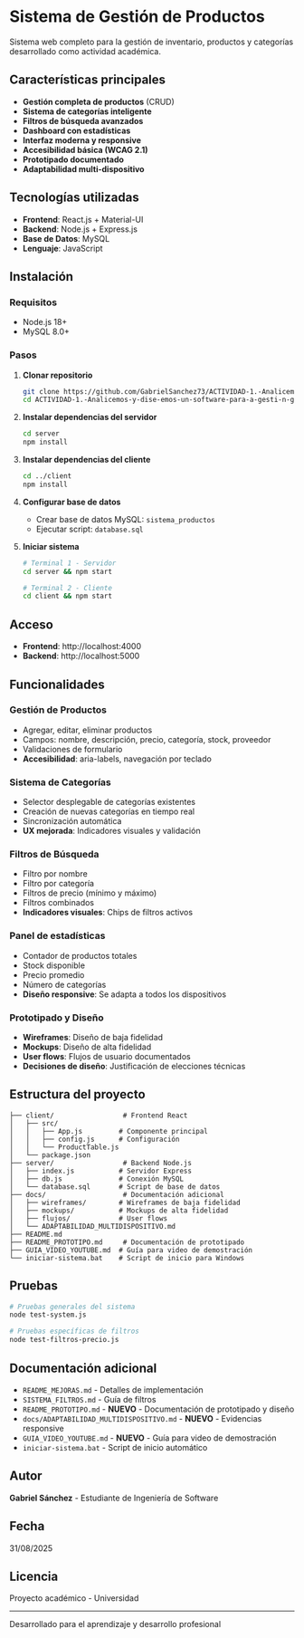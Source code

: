 # Sistema de Gestión de Productos

Sistema web completo para la gestión de inventario, productos y categorías desarrollado como actividad académica.

## Características principales

- **Gestión completa de productos** (CRUD)
- **Sistema de categorías inteligente**
- **Filtros de búsqueda avanzados**
- **Dashboard con estadísticas**
- **Interfaz moderna y responsive**
- **Accesibilidad básica (WCAG 2.1)**
- **Prototipado documentado**
- **Adaptabilidad multi-dispositivo**

## Tecnologías utilizadas

- **Frontend**: React.js + Material-UI
- **Backend**: Node.js + Express.js
- **Base de Datos**: MySQL
- **Lenguaje**: JavaScript

## Instalación

### Requisitos
- Node.js 18+
- MySQL 8.0+

### Pasos
1. **Clonar repositorio**
   ```bash
   git clone https://github.com/GabrielSanchez73/ACTIVIDAD-1.-Analicemos-y-dise-emos-un-software-para-a-gesti-n-gerencial-de-organizaciones.git
   cd ACTIVIDAD-1.-Analicemos-y-dise-emos-un-software-para-a-gesti-n-gerencial-de-organizaciones
   ```

2. **Instalar dependencias del servidor**
   ```bash
   cd server
   npm install
   ```

3. **Instalar dependencias del cliente**
   ```bash
   cd ../client
   npm install
   ```

4. **Configurar base de datos**
   - Crear base de datos MySQL: `sistema_productos`
   - Ejecutar script: `database.sql`

5. **Iniciar sistema**
   ```bash
   # Terminal 1 - Servidor
   cd server && npm start
   
   # Terminal 2 - Cliente
   cd client && npm start
   ```

## Acceso

- **Frontend**: http://localhost:4000
- **Backend**: http://localhost:5000

## Funcionalidades

### Gestión de Productos
- Agregar, editar, eliminar productos
- Campos: nombre, descripción, precio, categoría, stock, proveedor
- Validaciones de formulario
- **Accesibilidad**: aria-labels, navegación por teclado

### Sistema de Categorías
- Selector desplegable de categorías existentes
- Creación de nuevas categorías en tiempo real
- Sincronización automática
- **UX mejorada**: Indicadores visuales y validación

### Filtros de Búsqueda
- Filtro por nombre
- Filtro por categoría
- Filtros de precio (mínimo y máximo)
- Filtros combinados
- **Indicadores visuales**: Chips de filtros activos

### Panel de estadísticas
- Contador de productos totales
- Stock disponible
- Precio promedio
- Número de categorías
- **Diseño responsive**: Se adapta a todos los dispositivos

### Prototipado y Diseño
- **Wireframes**: Diseño de baja fidelidad
- **Mockups**: Diseño de alta fidelidad
- **User flows**: Flujos de usuario documentados
- **Decisiones de diseño**: Justificación de elecciones técnicas

## Estructura del proyecto

```
├── client/                 # Frontend React
│   ├── src/
│   │   ├── App.js         # Componente principal
│   │   ├── config.js      # Configuración
│   │   └── ProductTable.js
│   └── package.json
├── server/                 # Backend Node.js
│   ├── index.js           # Servidor Express
│   ├── db.js              # Conexión MySQL
│   └── database.sql       # Script de base de datos
├── docs/                   # Documentación adicional
│   ├── wireframes/        # Wireframes de baja fidelidad
│   ├── mockups/           # Mockups de alta fidelidad
│   ├── flujos/            # User flows
│   └── ADAPTABILIDAD_MULTIDISPOSITIVO.md
├── README.md
├── README_PROTOTIPO.md     # Documentación de prototipado
├── GUIA_VIDEO_YOUTUBE.md  # Guía para video de demostración
└── iniciar-sistema.bat    # Script de inicio para Windows
```

## Pruebas

```bash
# Pruebas generales del sistema
node test-system.js

# Pruebas específicas de filtros
node test-filtros-precio.js
```

## Documentación adicional

- `README_MEJORAS.md` - Detalles de implementación
- `SISTEMA_FILTROS.md` - Guía de filtros
- `README_PROTOTIPO.md` - **NUEVO** - Documentación de prototipado y diseño
- `docs/ADAPTABILIDAD_MULTIDISPOSITIVO.md` - **NUEVO** - Evidencias responsive
- `GUIA_VIDEO_YOUTUBE.md` - **NUEVO** - Guía para video de demostración
- `iniciar-sistema.bat` - Script de inicio automático

## Autor

**Gabriel Sánchez** - Estudiante de Ingeniería de Software

## Fecha

31/08/2025

## Licencia

Proyecto académico - Universidad

---

Desarrollado para el aprendizaje y desarrollo profesional
